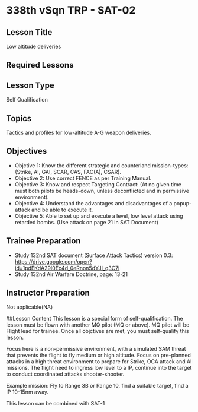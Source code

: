# 338th vSqn TRP - SAT-02
## Lesson Title
Low altitude deliveries

## Required Lessons


## Lesson Type
Self Qualification

## Topics
Tactics and profiles for low-altitude A-G weapon deliveries.

## Objectives
* Objctive 1: Know the different strategic and counterland mission-types:
(Strike, AI, GAI, SCAR, CAS, FAC(A), CSAR).
* Objective 2: Use correct FENCE as per Training Manual.
* Objective 3: Know and respect Targeting Contract:
(At no given time must both pilots be heads-down, unless deconflicted and in permissive environment).
* Objective 4: Understand the advantages and disadvantages of a popup-attack and be able to execute it.
* Objective 5: Able to set up and execute a level, low level attack using retarded bombs. (Use attack on page 21 in SAT Document)

## Trainee Preparation
- Study 132nd SAT document (Surface Attack Tactics) version 0.3:
https://drive.google.com/open?id=1pdEKdA29I0Ec4d_0eRnon5dYJI_q3C7i
- Study 132nd Air Warfare Doctrine, page: 13-21

## Instructor Preparation
Not applicable(NA)


##Lesson Content
This lesson is a special form of self-qualification.
The lesson must be flown with another MQ pilot (MQ or above). MQ pilot will be Flight lead for trainee.
Once all objctives are met, you must self-qualify this lesson.

Focus here is a non-permissive environment, with a simulated SAM threat that prevents the flight to fly medium or high altitude.
Focus on pre-planned attacks in a high threat environment to prepare for Strike, OCA attack and AI missions. The flight need to ingress low level to a IP, continue into the target to conduct coordinated attacks shooter-shooter.

Example mission: Fly to Range 3B or Range 10, find a suitable target, find a IP 10-15nm away.

This lesson can be combined with SAT-1
